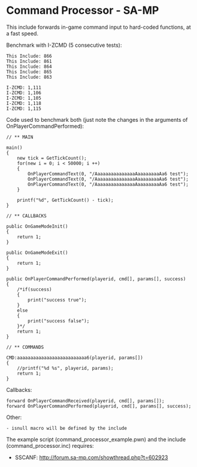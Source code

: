 # Command Processor - SA-MP

This include forwards in-game command input to hard-coded functions, at a fast speed.

Benchmark with I-ZCMD (5 consecutive tests):

	This Include: 866
	This Include: 861
	This Include: 864
	This Include: 865
	This Include: 863

	I-ZCMD: 1,111
	I-ZCMD: 1,106
	I-ZCMD: 1,105
	I-ZCMD: 1,118
	I-ZCMD: 1,115

Code used to benchmark both (just note the changes in the arguments of OnPlayerCommandPerformed):

	// ** MAIN

	main()
	{
		new tick = GetTickCount();
		for(new i = 0; i < 50000; i ++)
		{
			OnPlayerCommandText(0, "/AaaaaaaaaaaaaaaAaaaaaaaaAa6 test");
			OnPlayerCommandText(0, "/AaaaaaaaaaaaaaaAaaaaaaaaAa6 test");
			OnPlayerCommandText(0, "/AaaaaaaaaaaaaaaAaaaaaaaaAa6 test");
		}

		printf("%d", GetTickCount() - tick);
	}

	// ** CALLBACKS

	public OnGameModeInit()
	{
		return 1;
	}

	public OnGameModeExit()
	{
		return 1;
	}

	public OnPlayerCommandPerformed(playerid, cmd[], params[], success)
	{
		/*if(success)
		{
			print("success true");
		}
		else
		{
			print("success false");
		}*/
		return 1;
	}

	// ** COMMANDS

	CMD:aaaaaaaaaaaaaaaaaaaaaaaaaa6(playerid, params[])
	{
		//printf("%d %s", playerid, params);
		return 1;
	}

Callbacks:

	forward OnPlayerCommandReceived(playerid, cmd[], params[]);
	forward OnPlayerCommandPerformed(playerid, cmd[], params[], success);

Other:

	- isnull macro will be defined by the include

The example script (command_processor_example.pwn) and the include (command_processor.inc) requires:
* SSCANF: http://forum.sa-mp.com/showthread.php?t=602923
